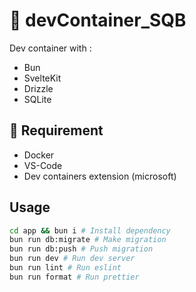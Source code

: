 # 📄 devContainer_SQB

Dev container with :

- Bun
- SvelteKit
- Drizzle
- SQLite

## 🔧 Requirement

- Docker
- VS-Code
- Dev containers extension (microsoft)

## Usage

```bash
cd app && bun i # Install dependency
bun run db:migrate # Make migration
bun run db:push # Push migration
bun run dev # Run dev server
bun run lint # Run eslint
bun run format # Run prettier
```